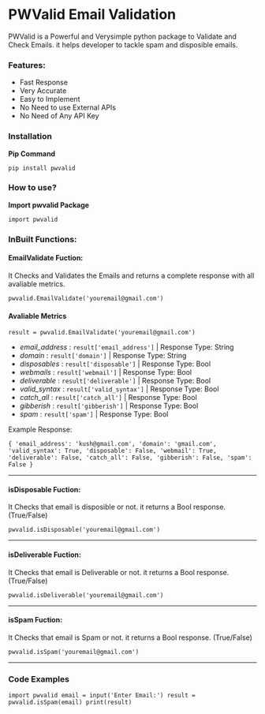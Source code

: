 
# PWValid Email Validation 

PWValid is a Powerful and Verysimple python package to Validate and Check Emails. it helps developer to tackle spam and disposible emails.

### Features:
+ Fast Response
+ Very Accurate
+ Easy to Implement
+ No Need to use External APIs
+ No Need of Any API Key

### Installation
**Pip Command**

`
pip install pwvalid
`

### How to use?

**Import pwvalid Package**

`
import pwvalid
`

### InBuilt Functions:
#### EmailValidate Fuction:
It Checks and Validates the Emails and returns a complete response with all avaliable metrics.

`pwvalid.EmailValidate('youremail@gmail.com')`


#### Avaliable Metrics
`result = pwvalid.EmailValidate('youremail@gmail.com')`
+ _email_address_ : `result['email_address']` | Response Type: String
+ _domain_ : `result['domain']` | Response Type: String
+ _disposables_ : `result['disposable']` | Response Type: Bool
+ _webmails_ : `result['webmail']` | Response Type: Bool
+ _deliverable_ : `result['deliverable']` | Response Type: Bool
+ _valid_syntax_ : `result['valid_syntax']` | Response Type: Bool
+ _catch_all_ : `result['catch_all']` | Response Type: Bool
+ _gibberish_ : `result['gibberish']` | Response Type: Bool
+ _spam_ : `result['spam']` | Response Type: Bool

Example Response:

`
{
  'email_address': 'kush@gmail.com',
  'domain': 'gmail.com',
  'valid_syntax': True,
  'disposable': False,
  'webmail': True,
  'deliverable': False,
  'catch_all': False,
  'gibberish': False,
  'spam': False
}
`


---
#### isDisposable Fuction:
It Checks that email is disposible or not. it returns a Bool response. (True/False)

`pwvalid.isDisposable('youremail@gmail.com')`

---
#### isDeliverable Fuction:
It Checks that email is Deliverable or not. it returns a Bool response. (True/False)

`pwvalid.isDeliverable('youremail@gmail.com')`

---
#### isSpam Fuction:
It Checks that email is Spam or not. it returns a Bool response. (True/False)

`pwvalid.isSpam('youremail@gmail.com')`

---

### Code Examples
<code>import pwvalid 
email = input('Enter Email:')
result = pwvalid.isSpam(email)
print(result)</code>



